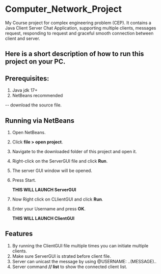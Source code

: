 # Computer_Network_Project
My Course project for complex engineering problem (CEP). It contains a Java Client Server Chat Application, supporting multiple clients, messages request, responding to request and graceful smooth connection between client and server.

## Here is a short description of how to run this project on your PC. 
## Prerequisites:
1. Java jdk 17+
2. NetBeans recommended

-- download the source file.

## Running via NetBeans
1. Open NetBeans.
2. Click **file > open project**.
3. Navigate to the downloaded folder of this project and open it.
4. Right-click on the ServerGUI file and click **Run**.
5. The server GUI window will be opened.
6. Press Start.
   
   **THIS WILL LAUNCH ServerGUI**
   
8. Now Right click on CLlientGUI and click **Run**.
9. Enter  your Username and press **OK**.
    
    **THIS WILL LAUNCH ClientGUI**
   
## Features 
1. By running the ClientGUI file multiple times you can initiate multiple clients.
2. Make sure ServerGUI is strated before client file.
3. Server can unicast the message by using @USERNAME: ..(MESSAGE)..
4. Server command **// list** to show the connected client list.
